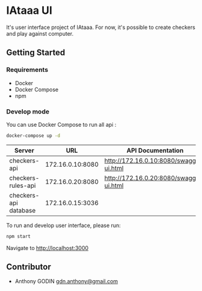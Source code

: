 # IAtaaa UI
It's user interface project of IAtaaa. For now, it's possible to create checkers and play against computer.

## Getting Started
### Requirements
* Docker
* Docker Compose
* npm

### Develop mode
You can use Docker Compose to run all api :
```sh
docker-compose up -d
```

Server | URL | API Documentation
------ | ------ | ------
checkers-api | 172.16.0.10:8080 | http://172.16.0.10:8080/swagger-ui.html
checkers-rules-api | 172.16.0.20:8080 | http://172.16.0.20:8080/swagger-ui.html
checkers-api database | 172.16.0.15:3036 |

To run and develop user interface, please run:
```sh
npm start
```
Navigate to [http://localhost:3000](http://localhost:3000)

## Contributor
* Anthony GODIN <gdn.anthony@gmail.com>
